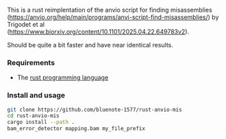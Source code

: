 This is a rust reimplentation of the anvio script for finding misassemblies (https://anvio.org/help/main/programs/anvi-script-find-misassemblies/) by Trigodet et al (https://www.biorxiv.org/content/10.1101/2025.04.22.649783v2). 

Should be quite a bit faster and have near identical results.

### Requirements

- The [rust programming language](https://www.rust-lang.org/)

### Install and usage

```sh
git clone https://github.com/bluenote-1577/rust-anvio-mis
cd rust-anvio-mis
cargo install --path .
bam_error_detector mapping.bam my_file_prefix
```

